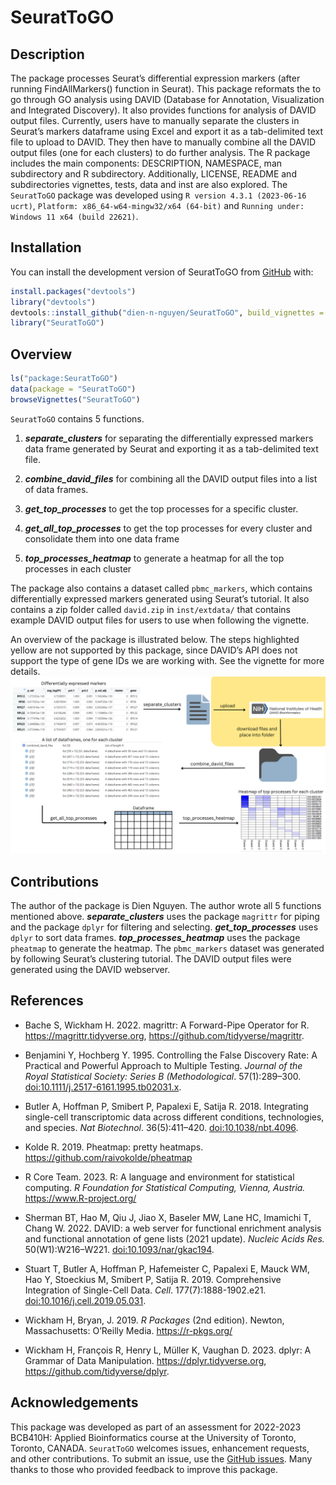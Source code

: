 
<!-- README.md is generated from README.Rmd. Please edit that file -->

# SeuratToGO

## Description

The package processes Seurat’s differential expression markers (after
running FindAllMarkers() function in Seurat). This package reformats the
to go through GO analysis using DAVID (Database for Annotation,
Visualization and Integrated Discovery). It also provides functions for
analysis of DAVID output files. Currently, users have to manually
separate the clusters in Seurat’s markers dataframe using Excel and
export it as a tab-delimited text file to upload to DAVID. They then
have to manually combine all the DAVID output files (one for each
clusters) to do further analysis. The R package includes the main
components: DESCRIPTION, NAMESPACE, man subdirectory and R subdirectory.
Additionally, LICENSE, README and subdirectories vignettes, tests, data
and inst are also explored. The `SeuratToGO` package was developed using
`R version 4.3.1 (2023-06-16 ucrt)`,
`Platform: x86_64-w64-mingw32/x64 (64-bit)` and
`Running under: Windows 11 x64 (build 22621)`.

## Installation

You can install the development version of SeuratToGO from
[GitHub](https://github.com/) with:

``` r
install.packages("devtools")
library("devtools")
devtools::install_github("dien-n-nguyen/SeuratToGO", build_vignettes = TRUE)
library("SeuratToGO")
```

## Overview

``` r
ls("package:SeuratToGO")
data(package = "SeuratToGO") 
browseVignettes("SeuratToGO")
```

`SeuratToGO` contains 5 functions.

1.  ***separate_clusters*** for separating the differentially expressed
    markers data frame generated by Seurat and exporting it as a
    tab-delimited text file.

2.  ***combine_david_files*** for combining all the DAVID output files
    into a list of data frames.

3.  ***get_top_processes*** to get the top processes for a specific
    cluster.

4.  ***get_all_top_processes*** to get the top processes for every
    cluster and consolidate them into one data frame

5.  ***top_processes_heatmap*** to generate a heatmap for all the top
    processes in each cluster

The package also contains a dataset called `pbmc_markers`, which
contains differentially expressed markers generated using Seurat’s
tutorial. It also contains a zip folder called `david.zip` in
`inst/extdata/` that contains example DAVID output files for users to
use when following the vignette.

An overview of the package is illustrated below. The steps highlighted
yellow are not supported by this package, since DAVID’s API does not
support the type of gene IDs we are working with. See the vignette for
more details. ![](./inst/extdata/overview_diagram.png)

## Contributions

The author of the package is Dien Nguyen. The author wrote all 5
functions mentioned above. ***separate_clusters*** uses the package
`magrittr` for piping and the package `dplyr` for filtering and
selecting. ***get_top_processes*** uses `dplyr` to sort data frames.
***top_processes_heatmap*** uses the package `pheatmap` to generate the
heatmap. The `pbmc_markers` dataset was generated by following Seurat’s
clustering tutorial. The DAVID output files were generated using the
DAVID webserver.

## References

- Bache S, Wickham H. 2022. magrittr: A Forward-Pipe Operator for R.
  <https://magrittr.tidyverse.org>,
  <https://github.com/tidyverse/magrittr>.

- Benjamini Y, Hochberg Y. 1995. Controlling the False Discovery Rate: A
  Practical and Powerful Approach to Multiple Testing. *Journal of the
  Royal Statistical Society: Series B (Methodological*. 57(1):289–300.
  <doi:10.1111/j.2517-6161.1995.tb02031.x>.

- Butler A, Hoffman P, Smibert P, Papalexi E, Satija R. 2018.
  Integrating single-cell transcriptomic data across different
  conditions, technologies, and species. *Nat Biotechnol*.
  36(5):411–420. <doi:10.1038/nbt.4096>.

- Kolde R. 2019. Pheatmap: pretty heatmaps.
  <https://github.com/raivokolde/pheatmap>

- R Core Team. 2023. R: A language and environment for statistical
  computing. *R Foundation for Statistical Computing, Vienna, Austria.*
  <https://www.R-project.org/>

- Sherman BT, Hao M, Qiu J, Jiao X, Baseler MW, Lane HC, Imamichi T,
  Chang W. 2022. DAVID: a web server for functional enrichment analysis
  and functional annotation of gene lists (2021 update). *Nucleic Acids
  Res.* 50(W1):W216–W221. <doi:10.1093/nar/gkac194>.

- Stuart T, Butler A, Hoffman P, Hafemeister C, Papalexi E, Mauck WM,
  Hao Y, Stoeckius M, Smibert P, Satija R. 2019. Comprehensive
  Integration of Single-Cell Data. *Cell*. 177(7):1888-1902.e21.
  <doi:10.1016/j.cell.2019.05.031>.

- Wickham H, Bryan, J. 2019. *R Packages* (2nd edition). Newton,
  Massachusetts: O’Reilly Media. <https://r-pkgs.org/>

- Wickham H, François R, Henry L, Müller K, Vaughan D. 2023. dplyr: A
  Grammar of Data Manipulation. <https://dplyr.tidyverse.org>,
  <https://github.com/tidyverse/dplyr>.

## Acknowledgements

This package was developed as part of an assessment for 2022-2023
BCB410H: Applied Bioinformatics course at the University of Toronto,
Toronto, CANADA. `SeuratToGO` welcomes issues, enhancement requests, and
other contributions. To submit an issue, use the [GitHub
issues](https://github.com/dien-n-nguyen/SeuratToGO/issues). Many thanks
to those who provided feedback to improve this package.

